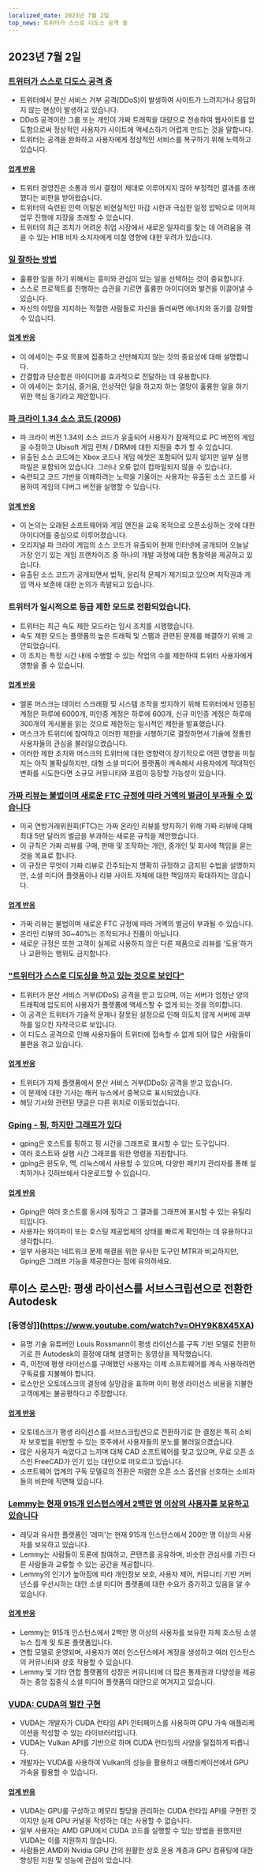 ```yaml
---
localized_date: 2023년 7월 2일
top_news: 트위터가 스스로 디도스 공격 중
---
```




## 2023년 7월 2일

### [트위터가 스스로 디도스 공격 중](https://sfba.social/@sysop408/110639435788921057)

- 트위터에서 분산 서비스 거부 공격(DDoS)이 발생하여 사이트가 느려지거나 응답하지 않는 현상이 발생하고 있습니다.
- DDoS 공격이란 그룹 또는 개인이 가짜 트래픽을 대량으로 전송하여 웹사이트를 압도함으로써 정상적인 사용자가 사이트에 액세스하기 어렵게 만드는 것을 말합니다.
- 트위터는 공격을 완화하고 사용자에게 정상적인 서비스를 복구하기 위해 노력하고 있습니다.

#### [업계 반응](http://news.ycombinator.com/item?id=36553236)

- 트위터 경영진은 소통과 의사 결정이 제대로 이루어지지 않아 부정적인 결과를 초래했다는 비판을 받아왔습니다.
- 트위터의 숙련된 인력 이탈은 비현실적인 마감 시한과 극심한 일정 압박으로 이어져 업무 진행에 지장을 초래할 수 있습니다.
- 트위터의 최근 조치가 어려운 취업 시장에서 새로운 일자리를 찾는 데 어려움을 겪을 수 있는 H1B 비자 소지자에게 미칠 영향에 대한 우려가 있습니다.

### [일 잘하는 방법](http://paulgraham.com/greatwork.html)

- 훌륭한 일을 하기 위해서는 흥미와 관심이 있는 일을 선택하는 것이 중요합니다.
- 스스로 프로젝트를 진행하는 습관을 기르면 훌륭한 아이디어와 발견을 이끌어낼 수 있습니다.
- 자신의 야망을 지지하는 적절한 사람들로 자신을 둘러싸면 에너지와 동기를 강화할 수 있습니다.

#### [업계 반응](http://news.ycombinator.com/item?id=36550615)

- 이 에세이는 주요 목표에 집중하고 산만해지지 않는 것의 중요성에 대해 설명합니다.
- 간결함과 단순함은 아이디어를 효과적으로 전달하는 데 유용합니다.
- 이 에세이는 호기심, 즐거움, 인상적인 일을 하고자 하는 열망이 훌륭한 일을 하기 위한 핵심 동기라고 제안합니다.

### [파 크라이 1.34 소스 코드 (2006)](https://archive.org/details/far-cry-1.34-complete)

- 파 크라이 버전 1.34의 소스 코드가 유출되어 사용자가 잠재적으로 PC 버전의 게임을 수정하고 Ubisoft 게임 런처 / DRM에 대한 지원을 추가 할 수 있습니다.
- 유출된 소스 코드에는 Xbox 코드나 게임 에셋은 포함되어 있지 않지만 일부 실행 파일은 포함되어 있습니다. 그러나 오류 없이 컴파일되지 않을 수 있습니다.
- 숙련되고 코드 기반을 이해하려는 노력을 기울이는 사용자는 유출된 소스 코드를 사용하여 게임의 디버그 버전을 실행할 수 있습니다.

#### [업계 반응](http://news.ycombinator.com/item?id=36547801)

- 이 논의는 오래된 소프트웨어와 게임 엔진을 교육 목적으로 오픈소싱하는 것에 대한 아이디어를 중심으로 이루어졌습니다.
- 오리지널 파 크라이 게임의 소스 코드가 유출되어 현재 인터넷에 공개되어 오늘날 가장 인기 있는 게임 프랜차이즈 중 하나의 개발 과정에 대한 통찰력을 제공하고 있습니다.
- 유출된 소스 코드가 공개되면서 법적, 윤리적 문제가 제기되고 있으며 저작권과 게임 역사 보존에 대한 논의가 촉발되고 있습니다.

### 트위터가 일시적으로 등급 제한 모드로 전환되었습니다.

- 트위터는 최근 속도 제한 모드라는 임시 조치를 시행했습니다.
- 속도 제한 모드는 플랫폼의 높은 트래픽 및 스팸과 관련된 문제를 해결하기 위해 고안되었습니다.
- 이 조치는 특정 시간 내에 수행할 수 있는 작업의 수를 제한하여 트위터 사용자에게 영향을 줄 수 있습니다.

#### [업계 반응](http://news.ycombinator.com/item?id=36552324)

- 엘론 머스크는 데이터 스크래핑 및 시스템 조작을 방지하기 위해 트위터에서 인증된 계정은 하루에 6000개, 미인증 계정은 하루에 600개, 신규 미인증 계정은 하루에 300개의 게시물을 읽는 것으로 제한하는 일시적인 제한을 발표했습니다.
- 머스크가 트위터에 참여하고 이러한 제한을 시행하기로 결정하면서 기술에 정통한 사용자들의 관심을 불러일으켰습니다.
- 이러한 제한 조치와 머스크의 트위터에 대한 영향력이 장기적으로 어떤 영향을 미칠지는 아직 불확실하지만, 대형 소셜 미디어 플랫폼이 계속해서 사용자에게 적대적인 변화를 시도한다면 소규모 커뮤니티와 포럼이 등장할 가능성이 있습니다.

### [가짜 리뷰는 불법이며 새로운 FTC 규정에 따라 거액의 벌금이 부과될 수 있습니다](https://www.washingtonpost.com/technology/2023/06/30/fake-reviews-online-ftc/)

- 미국 연방거래위원회(FTC)는 가짜 온라인 리뷰를 방지하기 위해 가짜 리뷰에 대해 최대 5만 달러의 벌금을 부과하는 새로운 규칙을 제안했습니다.
- 이 규칙은 가짜 리뷰를 구매, 판매 및 조작하는 개인, 중개인 및 회사에 책임을 묻는 것을 목표로 합니다.
- 이 규정은 무엇이 가짜 리뷰로 간주되는지 명확히 규정하고 금지된 수법을 설명하지만, 소셜 미디어 플랫폼이나 리뷰 사이트 자체에 대한 책임까지 확대하지는 않습니다.

#### [업계 반응](http://news.ycombinator.com/item?id=36556228)

- 가짜 리뷰는 불법이며 새로운 FTC 규정에 따라 거액의 벌금이 부과될 수 있습니다.
- 온라인 리뷰의 30~40%는 조작되거나 진품이 아닙니다.
- 새로운 규정은 또한 고객이 실제로 사용하지 않은 다른 제품으로 리뷰를 '도용'하거나 교환하는 행위도 금지합니다.

### ["트위터가 스스로 디도싱을 하고 있는 것으로 보인다"](https://sfba.social/@sysop408/110639474671754723)

- 트위터가 분산 서비스 거부(DDoS) 공격을 받고 있으며, 이는 서버가 엄청난 양의 트래픽에 압도되어 사용자가 플랫폼에 액세스할 수 없게 되는 것을 의미합니다.
- 이 공격은 트위터가 기술적 문제나 잘못된 설정으로 인해 의도치 않게 서버에 과부하를 일으킨 자작극으로 보입니다.
- 이 디도스 공격으로 인해 사용자들이 트위터에 접속할 수 없게 되어 많은 사람들이 불편을 겪고 있습니다.

#### [업계 반응](http://news.ycombinator.com/item?id=36553762)

- 트위터가 자체 플랫폼에서 분산 서비스 거부(DDoS) 공격을 받고 있습니다.
- 이 문제에 대한 기사는 해커 뉴스에서 중복으로 표시되었습니다.
- 해당 기사와 관련된 댓글은 다른 위치로 이동되었습니다.

### [Gping - 핑, 하지만 그래프가 있다](https://github.com/orf/gping)

- gping은 호스트를 핑하고 핑 시간을 그래프로 표시할 수 있는 도구입니다.
- 여러 호스트와 실행 시간 그래프를 위한 명령을 지원합니다.
- gping은 윈도우, 맥, 리눅스에서 사용할 수 있으며, 다양한 패키지 관리자를 통해 설치하거나 깃허브에서 다운로드할 수 있습니다.

#### [업계 반응](http://news.ycombinator.com/item?id=36548676)

- Gping은 여러 호스트를 동시에 핑하고 그 결과를 그래프에 표시할 수 있는 유틸리티입니다.
- 사용자는 와이파이 또는 호스팅 제공업체의 상태를 빠르게 확인하는 데 유용하다고 생각합니다.
- 일부 사용자는 네트워크 문제 해결을 위한 유사한 도구인 MTR과 비교하지만, Gping은 그래프 기능을 제공한다는 점에 유의하세요.

## 루이스 로스만: 평생 라이선스를 서브스크립션으로 전환한 Autodesk

### [동영상]](https://www.youtube.com/watch?v=OHY9K8X45XA)

- 유명 기술 유튜버인 Louis Rossmann이 평생 라이선스를 구독 기반 모델로 전환하기로 한 Autodesk의 결정에 대해 설명하는 동영상을 제작했습니다.
- 즉, 이전에 평생 라이선스를 구매했던 사용자는 이제 소프트웨어를 계속 사용하려면 구독료를 지불해야 합니다.
- 로스만은 오토데스크의 결정에 실망감을 표하며 이미 평생 라이선스 비용을 지불한 고객에게는 불공평하다고 주장합니다.

#### [업계 반응](http://news.ycombinator.com/item?id=36547864)

- 오토데스크가 평생 라이선스를 서브스크립션으로 전환하기로 한 결정은 특히 소비자 보호법을 위반할 수 있는 호주에서 사용자들의 분노를 불러일으켰습니다.
- 많은 사용자가 속았다고 느끼며 대체 CAD 소프트웨어를 찾고 있으며, 무료 오픈 소스인 FreeCAD가 인기 있는 대안으로 떠오르고 있습니다.
- 소프트웨어 업계의 구독 모델로의 전환은 저렴한 오픈 소스 옵션을 선호하는 소비자들의 비판에 직면해 있습니다.

### [Lemmy는 현재 915개 인스턴스에서 2백만 명 이상의 사용자를 보유하고 있습니다](https://lemmymap.feddit.de)

- 레딧과 유사한 플랫폼인 '레미'는 현재 915개 인스턴스에서 200만 명 이상의 사용자를 보유하고 있습니다.
- Lemmy는 사람들이 토론에 참여하고, 콘텐츠를 공유하며, 비슷한 관심사를 가진 다른 사람들과 교류할 수 있는 공간을 제공합니다.
- Lemmy의 인기가 높아짐에 따라 개인정보 보호, 사용자 제어, 커뮤니티 기반 거버넌스를 우선시하는 대안 소셜 미디어 플랫폼에 대한 수요가 증가하고 있음을 알 수 있습니다.

#### [업계 반응](http://news.ycombinator.com/item?id=36546425)

- Lemmy는 915개 인스턴스에서 2백만 명 이상의 사용자를 보유한 자체 호스팅 소셜 뉴스 집계 및 토론 플랫폼입니다.
- 연합 모델로 운영되며, 사용자가 여러 인스턴스에서 계정을 생성하고 여러 인스턴스의 커뮤니티와 상호 작용할 수 있습니다.
- Lemmy 및 기타 연합 플랫폼의 성장은 커뮤니티에 더 많은 통제권과 다양성을 제공하는 중앙 집중식 소셜 미디어 플랫폼의 대안으로 여겨지고 있습니다.

### [VUDA: CUDA의 벌칸 구현](https://github.com/jgbit/vuda)

- VUDA는 개발자가 CUDA 런타임 API 인터페이스를 사용하여 GPU 가속 애플리케이션을 작성할 수 있는 라이브러리입니다.
- VUDA는 Vulkan API를 기반으로 하며 CUDA 런타임의 사양을 밀접하게 따릅니다.
- 개발자는 VUDA를 사용하여 Vulkan의 성능을 활용하고 애플리케이션에서 GPU 가속을 활용할 수 있습니다.

#### [업계 반응](http://news.ycombinator.com/item?id=36549637)

- VUDA는 GPU를 구성하고 메모리 할당을 관리하는 CUDA 런타임 API를 구현한 것이지만 실제 GPU 커널을 작성하는 데는 사용할 수 없습니다.
- 일부 사용자는 AMD GPU에서 CUDA 코드를 실행할 수 있는 방법을 원했지만 VUDA는 이를 지원하지 않습니다.
- 사람들은 AMD와 Nvidia GPU 간의 원활한 상호 운용 계층과 GPU 컴퓨팅에 대한 향상된 지원 및 성능에 관심이 있습니다.

</Steps>
